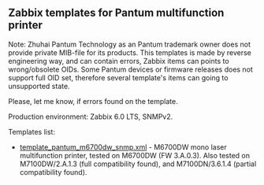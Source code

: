 ## Zabbix templates for Pantum multifunction printer

Note: Zhuhai Pantum Technology as an Pantum trademark owner does not provide private MIB-file for its products. This templates is made by reverse engineering way, and can contain errors, Zabbix items can points to wrong/obsolete OIDs. Some Pantum devices or firmware releases does not support full OID set, therefore  several template's items can going to unsupported state.

Please, let me know, if errors found on the template.

Production environment: Zabbix 6.0 LTS, SNMPv2.

Templates list:
- [template_pantum_m6700dw_snmp.xml]( https://raw.githubusercontent.com/zbx-sadman/zabbix-templates/main/Printers/Pantum/template_pantum_m6700dw_snmp.xml) - M6700DW mono laser multifunction printer, tested on M6700DW (FW 3.A.0.3). Also tested on M7100DW/2.A.1.3 (full compatibility found), and M7100DN/3.6.1.4 (partial compatibility found).

